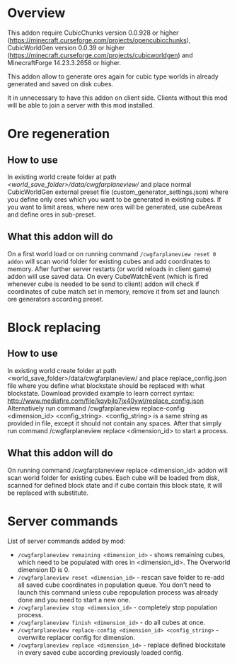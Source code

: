 # Overview
This addon require CubicChunks version 0.0.928 or higher (https://minecraft.curseforge.com/projects/opencubicchunks), CubicWorldGen version 0.0.39 or higher (https://minecraft.curseforge.com/projects/cubicworldgen) and MinecraftForge 14.23.3.2658 or higher.

This addon allow to generate ores again for cubic type worlds in already generated and saved on disk cubes.

It in unnecessary to have this addon on client side. Clients without this mod will be able to join a server with this mod installed.

# Ore regeneration

## How to use
In existing world create folder at path *<world_save_folder>/data/cwgfarplaneview/* and place normal CubicWorldGen external preset file (custom_generator_settings.json) where you define only ores which you want to be generated in existing cubes. If you want to limit areas, where new ores will be generated, use cubeAreas and define ores in sub-preset.

## What this addon will do
On a first world load or on running command `/cwgfarplaneview reset 0 addon` will scan world folder for existing cubes and add coordinates to memory. After further server restarts (or world reloads in client game) addon will use saved data. On every CubeWatchEvent (which is fired whenever cube is needed to be send to client) addon will check if coordinates of cube match set in memory, remove it from set and launch ore generators according preset.

# Block replacing

## How to use
In existing world create folder at path <world_save_folder>/data/cwgfarplaneview/ and place replace_config.json file where you define what blockstate should be replaced with what blockstate. Download provided example to learn correct syntax: http://www.mediafire.com/file/kqybjlp7jx40ywl/replace_config.json
Alternatively run command /cwgfarplaneview replace-config <dimension_id> <config_string>.
<config_string> is a same string as provided in file, except it should not contain any spaces. After that simply run command /cwgfarplaneview replace <dimension_id> to start a process.

## What this addon will do
On running command /cwgfarplaneview replace <dimension_id> addon will scan world folder for existing cubes. Each cube will be loaded from disk, scanned for defined block state and if cube contain this block state, it will be replaced with substitute.

# Server commands
List of server commands added by mod:

* `/cwgfarplaneview remaining <dimension_id>` - shows remaining cubes, which need to be populated with ores in <dimension_id>. The Overworld dimension ID is 0.
* `/cwgfarplaneview reset <dimension_id>` - rescan save folder to re-add all saved cube coordinates in population queue. You don't need to launch this command unless cube repopulation process was already done and you need to start a new one.
* `/cwgfarplaneview stop <dimension_id>` - completely stop population process.
* `/cwgfarplaneview finish <dimension_id>` - do all cubes at once.
* `/cwgfarplaneview replace-config <dimension_id> <config_string>` - overwrite replacer config for dimension.
* `/cwgfarplaneview replace <dimension_id>` - replace defined blockstate in every saved cube according previously loaded config.
